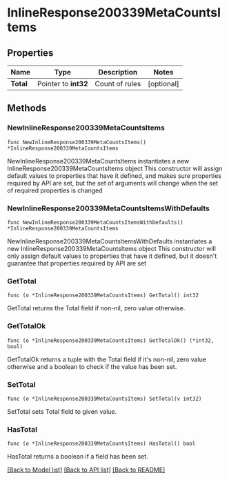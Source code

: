 # InlineResponse200339MetaCountsItems

## Properties

Name | Type | Description | Notes
------------ | ------------- | ------------- | -------------
**Total** | Pointer to **int32** | Count of rules | [optional] 

## Methods

### NewInlineResponse200339MetaCountsItems

`func NewInlineResponse200339MetaCountsItems() *InlineResponse200339MetaCountsItems`

NewInlineResponse200339MetaCountsItems instantiates a new InlineResponse200339MetaCountsItems object
This constructor will assign default values to properties that have it defined,
and makes sure properties required by API are set, but the set of arguments
will change when the set of required properties is changed

### NewInlineResponse200339MetaCountsItemsWithDefaults

`func NewInlineResponse200339MetaCountsItemsWithDefaults() *InlineResponse200339MetaCountsItems`

NewInlineResponse200339MetaCountsItemsWithDefaults instantiates a new InlineResponse200339MetaCountsItems object
This constructor will only assign default values to properties that have it defined,
but it doesn't guarantee that properties required by API are set

### GetTotal

`func (o *InlineResponse200339MetaCountsItems) GetTotal() int32`

GetTotal returns the Total field if non-nil, zero value otherwise.

### GetTotalOk

`func (o *InlineResponse200339MetaCountsItems) GetTotalOk() (*int32, bool)`

GetTotalOk returns a tuple with the Total field if it's non-nil, zero value otherwise
and a boolean to check if the value has been set.

### SetTotal

`func (o *InlineResponse200339MetaCountsItems) SetTotal(v int32)`

SetTotal sets Total field to given value.

### HasTotal

`func (o *InlineResponse200339MetaCountsItems) HasTotal() bool`

HasTotal returns a boolean if a field has been set.


[[Back to Model list]](../README.md#documentation-for-models) [[Back to API list]](../README.md#documentation-for-api-endpoints) [[Back to README]](../README.md)


